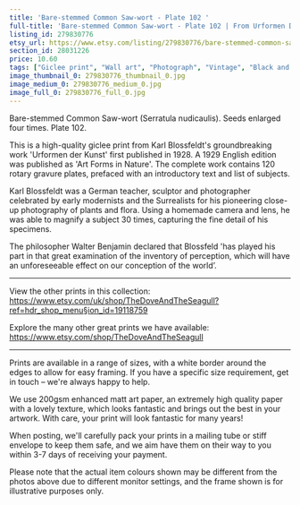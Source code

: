 ```yaml
---
title: 'Bare-stemmed Common Saw-wort - Plate 102 '
full-title: 'Bare-stemmed Common Saw-wort - Plate 102 | From Urformen Der Kunst by Karl Blossfeldt | Vintage botanical photographic print'
listing_id: 279830776
etsy_url: https://www.etsy.com/listing/279830776/bare-stemmed-common-saw-wort-plate-102?utm_source=site&utm_medium=api&utm_campaign=api
section_id: 28031226
price: 10.60
tags: ["Giclee print", "Wall art", "Photograph", "Vintage", "Black and white", "Sepia", "Minimal", "Plant", "Urformen der Kunst", "Karl Blossfeld", "Botanical print", "Nature"]
image_thumbnail_0: 279830776_thumbnail_0.jpg
image_medium_0: 279830776_medium_0.jpg
image_full_0: 279830776_full_0.jpg
---
```

Bare-stemmed Common Saw-wort (Serratula nudicaulis). Seeds enlarged four times. Plate 102.

This is a high-quality giclee print from Karl Blossfeldt&#39;s groundbreaking work &#39;Urformen der Kunst&#39; first published in 1928. A 1929 English edition was published as &#39;Art Forms in Nature&#39;. The complete work contains 120 rotary gravure plates, prefaced with an introductory text and list of subjects.

Karl Blossfeldt was a German teacher, sculptor and photographer celebrated by early modernists and the Surrealists for his pioneering close-up photography of plants and flora. Using a homemade camera and lens, he was able to magnify a subject 30 times, capturing the fine detail of his specimens.

The philosopher Walter Benjamin declared that Blossfeld &#39;has played his part in that great examination of the inventory of perception, which will have an unforeseeable effect on our conception of the world’. 

---

View the other prints in this collection: https://www.etsy.com/uk/shop/TheDoveAndTheSeagull?ref=hdr_shop_menu§ion_id=19118759

Explore the many other great prints we have available: https://www.etsy.com/shop/TheDoveAndTheSeagull

---

Prints are available in a range of sizes, with a white border around the edges to allow for easy framing. If you have a specific size requirement, get in touch – we&#39;re always happy to help.

We use 200gsm enhanced matt art paper, an extremely high quality paper with a lovely texture, which looks fantastic and brings out the best in your artwork. With care, your print will look fantastic for many years!

When posting, we&#39;ll carefully pack your prints in a mailing tube or stiff envelope to keep them safe, and we aim have them on their way to you within 3-7 days of receiving your payment.

Please note that the actual item colours shown may be different from the photos above due to different monitor settings, and the frame shown is for illustrative purposes only.
